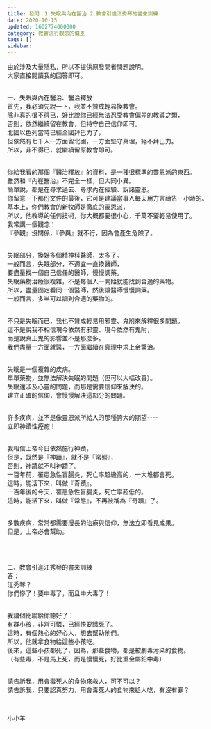 ```yaml
---
title: 發問：1.失眠與內在醫治 2.教會引進江秀琴的書來訓練
date: 2020-10-15
updated: 1602774000000
category: 教會流行觀念的偏差
tags: []
sidebar: 
---
```


<p>由於涉及大量隱私，所以不提供原發問者問題說明。<br/>
大家直接閱讀我的回答即可。</p>
<p><br/>
一、失眠與內在醫治、醫治釋放  <br/>
首先，我必須先說一下，我並不贊成輕易換教會。 <br/>
除非真的很不得已，好比說你已經無法忍受教會偏差的教導之類， <br/>
否則，依然繼續留在教會，但持守自己信仰即可。 <br/>
北國以色列當時已經全國拜巴力了，<br/>
但依然有七千人一方面留北國，一方面堅守真理，絕不拜巴力。<br/>
所以，非不得已，就繼續留原教會即可。 </p>
<p>  <br/>
你給我看的那個『醫治釋放』的資料，是一種很標準的靈恩派的東西。 <br/>
雖然和『內在醫治』不完全一樣，但大同小異。 <br/>
簡單說，都是在尋求過去、尋求內在經驗、訴諸靈恩。 <br/>
你留意一下那份文件的最後，它可是建議當事人每天用方言禱告一小時的。 <br/>
基本上，你們教會的新牧師是徹底的靈恩派，<br/>
所以，他教導的任何技術，你大概都要很小心，千萬不要輕易使用了。 <br/>
我常講一個觀念： <br/>
『參觀』沒關係，『參與』就不行，因為會產生危險了。 <br/>
  </p>
<p>失眠部分，換好多個精神科醫師，太多了。 <br/>
一般而言，失眠部分，不適宜一直換醫師，<br/>
要盡量找一個自己信任的醫師，慢慢調藥。 <br/>
失眠藥物治療很複雜，不是每個人一開始就能找到合適的藥物。 <br/>
所以，盡量固定看同一個醫師，然後讓醫師慢慢調藥。 <br/>
一般而言，多半可以調到合適的藥物的。 <br/>
  </p>
<p>不只是失眠而已，我也不贊成輕易用邪靈、鬼附來解釋很多問題。 <br/>
這不是說我不相信現今依然有邪靈、現今依然有鬼附， <br/>
而是說真正鬼的影響並不是那麼多。<br/>
我們盡量一方面就醫，一方面繼續在真理中求上帝醫治。 <br/>
  </p>
<p>失眠是一個複雜的疾病。 <br/>
單單藥物，並無法解決失眠的問題（但可以大幅改善）。 <br/>
失眠還涉及心靈的問題，而那是需要信仰來解決的。 <br/>
建立正確的信仰，會慢慢解決這部分的問題。 <br/>
  </p>
<p>許多疾病，並不是像靈恩派所給人的那種誇大的期望---- <br/>
立即神蹟性痊癒！ </p>
<p><br/>
我相信上帝今日依然施行神蹟，<br/>
但是，既然是『神蹟』，就不是『常態』， <br/>
否則，神蹟就不叫神蹟了。 <br/>
一百年前，罹患急性盲腸炎，死亡率超級高的，一大堆都會死。<br/>
這時，能活下來，叫做『奇蹟』。 <br/>
一百年後的今天，罹患急性盲腸炎，死亡率超低的。<br/>
這時，能活下來，叫做『常態』，不再被稱為『奇蹟』了。 <br/>
  </p>
<p>多數疾病，常常都需要漫長的治療與信仰，無法立即看見成果。 <br/>
但是，上帝必會幫助。 </p>
<p> </p>
<p><br/>
二、教會引進江秀琴的書來訓練<br/>
答：<br/>
江秀琴？<br/>
你們慘了！要中毒了，而且中大毒了！</p>
<p><br/>
我講個比喻給你聽好了：<br/>
有群小孩，非常可憐，已經快要餓死了。<br/>
這時，有個熱心的好心人，想去幫助他們。<br/>
所以，他就拿食物給這些小孩吃。<br/>
後來，這些小孩都死了，因為，那些食物，都是被劇毒污染的食物。<br/>
（有些毒，不是馬上死，而是慢慢死，好比重金屬鉛中毒）</p>
<p><br/>
請告訴我，用會毒死人的食物來救人，可不可以？<br/>
請告訴我，只要認真努力，用會毒死人的食物來給人吃，有沒有罪？</p>
<p> </p>
<p>小小羊</p>
